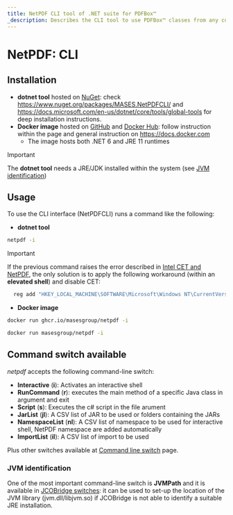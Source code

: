 ```yaml
---
title: NetPDF CLI tool of .NET suite for PDFBox™
_description: Describes the CLI tool to use PDFBox™ classes from any command-line shell
---
```


# NetPDF: CLI

## Installation

- **dotnet tool** hosted on [NuGet](https://www.nuget.org/packages/MASES.NetPDFCLI): check https://www.nuget.org/packages/MASES.NetPDFCLI/ and https://docs.microsoft.com/en-us/dotnet/core/tools/global-tools for deep installation instructions.
- **Docker image** hosted on [GitHub](https://github.com/masesgroup/NetPDF/pkgs/container/netpdf) and [Docker Hub](https://hub.docker.com/repository/docker/masesgroup/netpdf/general): follow instruction within the page and general instruction on https://docs.docker.com
  * The image hosts both .NET 6 and JRE 11 runtimes

> [!IMPORTANT]
> The **dotnet tool** needs a JRE/JDK installed within the system (see [JVM identification](#jvm-identification))

## Usage

To use the CLI interface (NetPDFCLI) runs a command like the following:

- **dotnet tool**

```sh
netpdf -i
```

> [!IMPORTANT]
> If the previous command raises the error described in [Intel CET and NetPDF](usage.md#intel-cet-and-netpdf), the only solution is to apply the following workaround (within an **elevated shell**) and disable CET:
> ```sh
> 	reg add "HKEY_LOCAL_MACHINE\SOFTWARE\Microsoft\Windows NT\CurrentVersion\Image File Execution Options\netpdf.exe" /v MitigationOptions /t REG_BINARY /d "0000000000000000000000000000002000" /f
> ```

- **Docker image**

```sh
docker run ghcr.io/masesgroup/netpdf -i
```

```sh
docker run masesgroup/netpdf -i
```

## Command switch available

_netpdf_ accepts the following command-line switch:

* **Interactive** (**i**): Activates an interactive shell
* **RunCommand** (**r**): executes the main method of a specific Java class in argument and exit
* **Script** (**s**): Executes the c# script in the file arument
* **JarList** (**jl**): A CSV list of JAR to be used or folders containing the JARs
* **NamespaceList** (**nl**): A CSV list of namespace to be used for interactive shell, NetPDF namespace are added automatically
* **ImportList** (**il**): A CSV list of import to be used

Plus other switches available at [Command line switch](commandlineswitch.md) page.

### JVM identification

One of the most important command-line switch is **JVMPath** and it is available in [JCOBridge switches](https://www.jcobridge.com/net-examples/command-line-options/): it can be used to set-up the location of the JVM library (jvm.dll/libjvm.so) if JCOBridge is not able to identify a suitable JRE installation.

